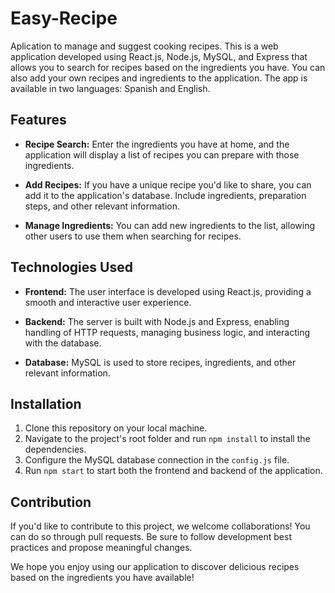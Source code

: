 # Easy-Recipe
Aplication to manage and suggest cooking recipes. This is a web application developed using React.js, Node.js, MySQL, and Express that allows you to search for recipes based on the ingredients you have. You can also add your own recipes and ingredients to the application. The app is available in two languages: Spanish and English.

## Features

- **Recipe Search:** Enter the ingredients you have at home, and the application will display a list of recipes you can prepare with those ingredients.

- **Add Recipes:** If you have a unique recipe you'd like to share, you can add it to the application's database. Include ingredients, preparation steps, and other relevant information.

- **Manage Ingredients:** You can add new ingredients to the list, allowing other users to use them when searching for recipes.

## Technologies Used

- **Frontend:** The user interface is developed using React.js, providing a smooth and interactive user experience.

- **Backend:** The server is built with Node.js and Express, enabling handling of HTTP requests, managing business logic, and interacting with the database.

- **Database:** MySQL is used to store recipes, ingredients, and other relevant information.

## Installation

1. Clone this repository on your local machine.
2. Navigate to the project's root folder and run `npm install` to install the dependencies.
3. Configure the MySQL database connection in the `config.js` file.
4. Run `npm start` to start both the frontend and backend of the application.

## Contribution

If you'd like to contribute to this project, we welcome collaborations! You can do so through pull requests. Be sure to follow development best practices and propose meaningful changes.

We hope you enjoy using our application to discover delicious recipes based on the ingredients you have available!
